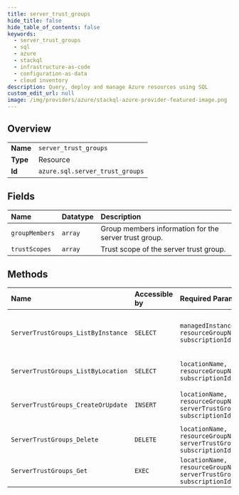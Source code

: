 ```yaml
---
title: server_trust_groups
hide_title: false
hide_table_of_contents: false
keywords:
  - server_trust_groups
  - sql
  - azure    
  - stackql
  - infrastructure-as-code
  - configuration-as-data
  - cloud inventory
description: Query, deploy and manage Azure resources using SQL
custom_edit_url: null
image: /img/providers/azure/stackql-azure-provider-featured-image.png
---
```

  
    

## Overview
<table><tbody>
<tr><td><b>Name</b></td><td><code>server_trust_groups</code></td></tr>
<tr><td><b>Type</b></td><td>Resource</td></tr>
<tr><td><b>Id</b></td><td><code>azure.sql.server_trust_groups</code></td></tr>
</tbody></table>

## Fields
| Name | Datatype | Description |
|:-----|:---------|:------------|
| `groupMembers` | `array` | Group members information for the server trust group. |
| `trustScopes` | `array` | Trust scope of the server trust group. |
## Methods
| Name | Accessible by | Required Params | Description |
|:-----|:--------------|:----------------|:------------|
| `ServerTrustGroups_ListByInstance` | `SELECT` | `managedInstanceName, resourceGroupName, subscriptionId` | Gets a server trust groups by instance name. |
| `ServerTrustGroups_ListByLocation` | `SELECT` | `locationName, resourceGroupName, subscriptionId` | Lists a server trust group. |
| `ServerTrustGroups_CreateOrUpdate` | `INSERT` | `locationName, resourceGroupName, serverTrustGroupName, subscriptionId` | Creates or updates a server trust group. |
| `ServerTrustGroups_Delete` | `DELETE` | `locationName, resourceGroupName, serverTrustGroupName, subscriptionId` | Deletes a server trust group. |
| `ServerTrustGroups_Get` | `EXEC` | `locationName, resourceGroupName, serverTrustGroupName, subscriptionId` | Gets a server trust group. |
